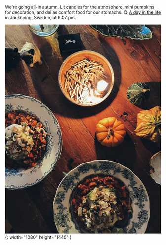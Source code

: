 ---
---

We're going all-in autumn. Lit candles for the atmosphere, mini pumpkins for decoration, and dal as comfort food for our stomachs. 😋 [A day in the life](https://micro.welltempered.net/2022/10/11/a-day-in.html) in Jönköping, Sweden, at 6:07 pm.

![A table with two plates of dal, mini pumpkins, and a lit candle.](/images/dal.jpg){: width="1080" height="1440" }

